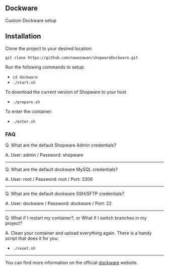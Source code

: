 ## Dockware

Custom Dockware setup

## Installation

Clone the project to your desired location: 

`git clone https://github.com/nawazawan/shopwareDockware.git`

Run the following commands to setup:

* `cd dockware`
* `./start.sh`

To download the current version of Shopware to your host

* `./prepare.sh`

To enter the container: 

* `./enter.sh`

### FAQ 
Q. What are the default Shopware Admin credentials?

A. User: admin / Password: shopware

------

Q. What are the default dockware MySQL credentials?

A. User: root / Password: root / Port: 3306

------

Q. What are the default dockware SSH/SFTP credentials?

A. User: dockware / Password: dockware / Port: 22

------

Q. What if I restart my container?, or What if I switch branches in my project?

A. Clean your container and upload everything again. There is a handy script that does it for you:

* `./reset.sh`

------

You can find more information on the official [dockware](https://dockware.io) website.
